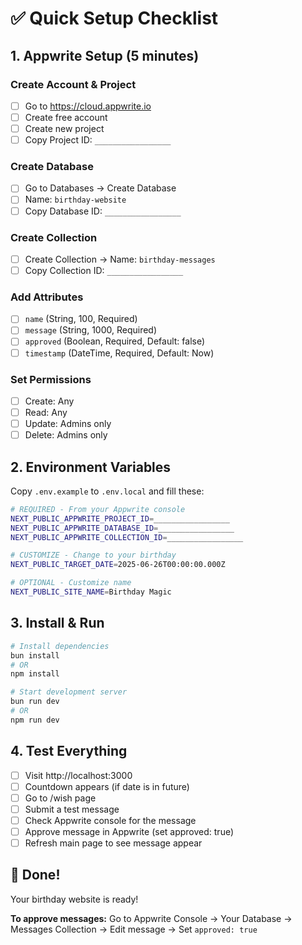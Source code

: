 # ✅ Quick Setup Checklist

## 1. Appwrite Setup (5 minutes)

### Create Account & Project
- [ ] Go to https://cloud.appwrite.io
- [ ] Create free account
- [ ] Create new project
- [ ] Copy Project ID: `_________________`

### Create Database
- [ ] Go to Databases → Create Database
- [ ] Name: `birthday-website`
- [ ] Copy Database ID: `_________________`

### Create Collection
- [ ] Create Collection → Name: `birthday-messages`
- [ ] Copy Collection ID: `_________________`

### Add Attributes
- [ ] `name` (String, 100, Required)
- [ ] `message` (String, 1000, Required)  
- [ ] `approved` (Boolean, Required, Default: false)
- [ ] `timestamp` (DateTime, Required, Default: Now)

### Set Permissions
- [ ] Create: Any
- [ ] Read: Any  
- [ ] Update: Admins only
- [ ] Delete: Admins only

## 2. Environment Variables

Copy `.env.example` to `.env.local` and fill these:

```bash
# REQUIRED - From your Appwrite console
NEXT_PUBLIC_APPWRITE_PROJECT_ID=_________________
NEXT_PUBLIC_APPWRITE_DATABASE_ID=_________________  
NEXT_PUBLIC_APPWRITE_COLLECTION_ID=_________________

# CUSTOMIZE - Change to your birthday
NEXT_PUBLIC_TARGET_DATE=2025-06-26T00:00:00.000Z

# OPTIONAL - Customize name
NEXT_PUBLIC_SITE_NAME=Birthday Magic
```

## 3. Install & Run

```bash
# Install dependencies
bun install
# OR
npm install

# Start development server
bun run dev
# OR  
npm run dev
```

## 4. Test Everything

- [ ] Visit http://localhost:3000
- [ ] Countdown appears (if date is in future)
- [ ] Go to /wish page
- [ ] Submit a test message
- [ ] Check Appwrite console for the message
- [ ] Approve message in Appwrite (set approved: true)
- [ ] Refresh main page to see message appear

## 🎉 Done!

Your birthday website is ready! 

**To approve messages:** Go to Appwrite Console → Your Database → Messages Collection → Edit message → Set `approved: true`
